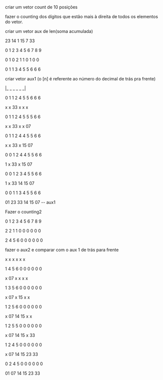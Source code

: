 criar um vetor count de 10 posições

fazer o counting dos dígitos que estão mais à direita de todos os elementos do vetor.

criar um vetor aux de len(soma acumulada)



23 14 1 15 7 33



0 1 2 3 4 5 6 7 8 9

0 1 0 2 1 1 0 1 0 0

0 1 1 3 4 5 5 6 6 6

criar vetor aux1 (o [n] é referente ao número do decimal de trás pra frente)

|_ _ _ _ _ _|

0 1 1 2 4 5 5 6 6 6

x x 33 x x x 



0 1 1 2 4 5 5 5 6 6

x x 33 x x 07



0 1 1 2 4 4 5 5 6 6

x x 33 x 15 07



0 0 1 2 4 4 5 5 6 6

1 x 33 x 15 07



0 0 1 2 3 4 5 5 6 6

1 x 33 14 15 07



0 0 1 1 3 4 5 5 6 6

01 23 33 14 15 07 -- aux1

Fazer o counting2 



0 1 2 3 4 5 6 7 8 9

2 2 1 1 0 0 0 0 0 0

2 4 5 6 0 0 0 0 0 0



fazer o aux2 e comparar com o aux 1 de trás para frente

x x x x x x



1 4 5 6 0 0 0 0 0 0

x 07 x x x x



1 3 5 6 0 0 0 0 0 0

x 07 x 15 x x



1 2 5 6 0 0 0 0 0 0

x 07 14 15 x x



1 2 5 5 0 0 0 0 0 0

x 07 14 15 x 33



1 2 4 5 0 0 0 0 0 0

x 07 14 15 23 33



0 2 4 5 0 0 0 0 0 0

01 07 14 15 23 33
